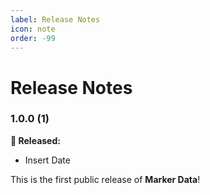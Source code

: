 ```yaml
---
label: Release Notes
icon: note
order: -99
---
```

# Release Notes

### 1.0.0 (1)
**🎉 Released:**
- Insert Date

This is the first public release of **Marker Data**!